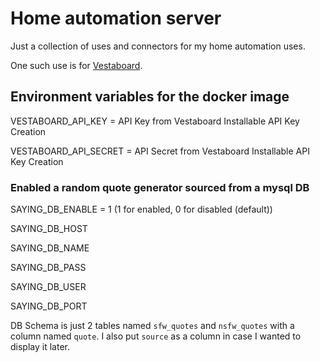 # Home automation server

Just a collection of uses and connectors for my home automation uses.

One such use is for [Vestaboard](https://www.vestaboard.com/).

## Environment variables for the docker image

VESTABOARD_API_KEY = API Key from Vestaboard Installable API Key Creation

VESTABOARD_API_SECRET = API Secret from Vestaboard Installable API Key Creation


### Enabled a random quote generator sourced from a mysql DB
SAYING_DB_ENABLE = 1 (1 for enabled, 0 for disabled (default))

SAYING_DB_HOST

SAYING_DB_NAME

SAYING_DB_PASS

SAYING_DB_USER

SAYING_DB_PORT


DB Schema is just 2 tables named `sfw_quotes` and `nsfw_quotes` with a column named `quote`.  I also put `source` as a column in case I wanted to display it later.
